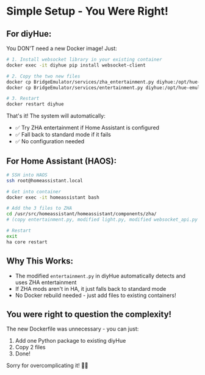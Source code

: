 # Simple Setup - You Were Right!

## For diyHue:

You DON'T need a new Docker image! Just:

```bash
# 1. Install websocket library in your existing container
docker exec -it diyhue pip install websocket-client

# 2. Copy the two new files
docker cp BridgeEmulator/services/zha_entertainment.py diyhue:/opt/hue-emulator/BridgeEmulator/services/
docker cp BridgeEmulator/services/entertainment.py diyhue:/opt/hue-emulator/BridgeEmulator/services/

# 3. Restart
docker restart diyhue
```

That's it! The system will automatically:
- ✅ Try ZHA entertainment if Home Assistant is configured
- ✅ Fall back to standard mode if it fails
- ✅ No configuration needed

## For Home Assistant (HAOS):

```bash
# SSH into HAOS
ssh root@homeassistant.local

# Get into container
docker exec -it homeassistant bash

# Add the 3 files to ZHA
cd /usr/src/homeassistant/homeassistant/components/zha/
# (copy entertainment.py, modified light.py, modified websocket_api.py here)

# Restart
exit
ha core restart
```

## Why This Works:

- The modified `entertainment.py` in diyHue automatically detects and uses ZHA entertainment
- If ZHA mods aren't in HA, it just falls back to standard mode
- No Docker rebuild needed - just add files to existing containers!

## You were right to question the complexity! 

The new Dockerfile was unnecessary - you can just:
1. Add one Python package to existing diyHue
2. Copy 2 files
3. Done!

Sorry for overcomplicating it! 🤦‍♂️